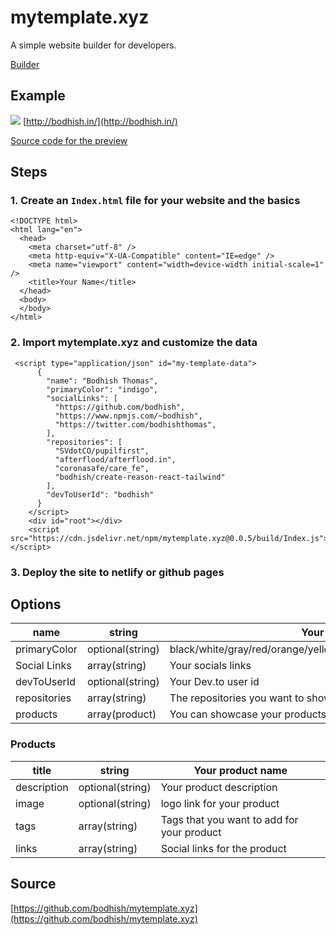 # mytemplate.xyz

A simple website builder for developers.

[Builder](http://mytemplate.xyz/)

## Example

![](https://res.cloudinary.com/bodhi/image/upload/v1590789174/apps/mytemplate.xyz/Screenshot_from_2020-05-30_03-19-47_lvbeme.png)
[http://bodhish.in/](http://bodhish.in/)

[Source code for the preview](https://github.com/bodhish/bodhish.github.io/blob/master/index.html)

## Steps

### 1. Create an `Index.html` file for your website and the basics

```
<!DOCTYPE html>
<html lang="en">
  <head>
    <meta charset="utf-8" />
    <meta http-equiv="X-UA-Compatible" content="IE=edge" />
    <meta name="viewport" content="width=device-width initial-scale=1" />
    <title>Your Name</title>
  </head>
  <body>
  </body>
</html>
```

### 2. Import mytemplate.xyz and customize the data

```
 <script type="application/json" id="my-template-data">
      {
        "name": "Bodhish Thomas",
        "primaryColor": "indigo",
        "socialLinks": [
          "https://github.com/bodhish",
          "https://www.npmjs.com/~bodhish",
          "https://twitter.com/bodhishthomas",
        ],
        "repositories": [
          "SVdotCO/pupilfirst",
          "afterflood/afterflood.in",
          "coronasafe/care_fe",
          "bodhish/create-reason-react-tailwind"
        ],
        "devToUserId": "bodhish"
      }
    </script>
    <div id="root"></div>
    <script src="https://cdn.jsdelivr.net/npm/mytemplate.xyz@0.0.5/build/Index.js"></script>
```

### 3. Deploy the site to netlify or github pages

## Options

| name         | string           | Your full name                                                        |
| ------------ | ---------------- | --------------------------------------------------------------------- |
| primaryColor | optional(string) | black/white/gray/red/orange/yellow/green/teal/blue/indigo/purple/pink |
| Social Links | array(string)    | Your socials links                                                    |
| devToUserId  | optional(string) | Your Dev.to user id                                                   |
| repositories | array(string)    | The repositories you want to showcase                                 |
| products     | array(product)   | You can showcase your products                                        |

### Products

| title       | string           | Your product name                          |
| ----------- | ---------------- | ------------------------------------------ |
| description | optional(string) | Your product description                   |
| image       | optional(string) | logo link for your product                 |
| tags        | array(string)    | Tags that you want to add for your product |
| links       | array(string)    | Social links for the product               |

## Source

[https://github.com/bodhish/mytemplate.xyz](https://github.com/bodhish/mytemplate.xyz)
